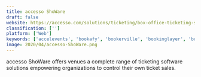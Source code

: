 ```yaml
---
title: accesso ShoWare
draft: false 
website: https://accesso.com/solutions/ticketing/box-office-ticketing-software
classification: ['']
platform: ['Web']
keywords: ['accelevents', 'bookafy', 'bookerville', 'bookinglayer', 'buddy', 'cloudbeds', 'hotelfriend', 'kigo', 'little_hotelier', 'lodgify', 'rms_hotel', 'reservio', 'rezdy', 'siteminder', 'supersaas', 'the_flybook', 'thundertix', 'ticket_tailor', 'tix', 'webreserv', 'innroad']
image: 2020/04/accesso-ShoWare.png
---
```

accesso ShoWare offers venues a complete range of ticketing software solutions empowering organizations to control their own ticket sales.